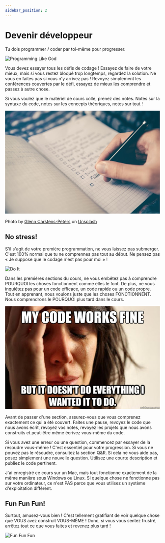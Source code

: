 ```yaml
---
sidebar_position: 2
---
```


# Devenir développeur

Tu dois programmer / coder par toi-même pour progresser.

![Programming Like God](https://media.giphy.com/media/QX6ruFElzFdeIfblrg/giphy.gif)

Vous devez essayer tous les défis de codage ! 
Essayez de faire de votre mieux, mais si vous restez bloqué trop longtemps, regardez la solution. Ne vous en faites pas si vous n'y arrivez pas ! Revoyez simplement les conférences couvertes par le défi, essayez de mieux les comprendre et passez à autre chose.

Si vous voulez que le matériel de cours colle, prenez des notes. Notes sur la syntaxe du code, notes sur les concepts théoriques, notes sur tout !

![Take Note](/img/tutorial/glenn-carstens-peters-RLw-UC03Gwc-unsplash.jpg)

Photo by <a href="https://unsplash.com/@glenncarstenspeters?utm_source=unsplash&utm_medium=referral&utm_content=creditCopyText">Glenn Carstens-Peters</a> on <a href="https://unsplash.com/s/photos/take-note?utm_source=unsplash&utm_medium=referral&utm_content=creditCopyText">Unsplash</a>
  
## No stress!
S'il s'agit de votre première programmation, ne vous laissez pas submerger. C'est 100% normal que tu ne comprennes pas tout au début. Ne pensez pas « Je suppose que le codage n'est pas pour moi » !

![Do It](https://media.giphy.com/media/iZKF7CKpEEva2OZE6a/giphy.gif)

Dans les premières sections du cours, ne vous embêtez pas à comprendre POURQUOI les choses fonctionnent comme elles le font. De plus, ne vous inquiétez pas pour un code efficace, un code rapide ou un code propre. Tout en apprenant, nous voulons juste que les choses FONCTIONNENT. Nous comprendrons le POURQUOI plus tard dans le cours.

![My code Works](/img/code-works.jpeg)

Avant de passer d'une section, assurez-vous que vous comprenez exactement ce qui a été couvert. Faites une pause, revoyez le code que nous avons écrit, revoyez vos notes, revoyez les projets que nous avons construits et peut-être même écrivez vous-même du code.

Si vous avez une erreur ou une question, commencez par essayer de la résoudre vous-même ! C'est essentiel pour votre progression. Si vous ne pouvez pas le résoudre, consultez la section Q&R. Si cela ne vous aide pas, posez simplement une nouvelle question. Utilisez une courte description et publiez le code pertinent.

J'ai enregistré ce cours sur un Mac, mais tout fonctionne exactement de la même manière sous Windows ou Linux. Si quelque chose ne fonctionne pas sur votre ordinateur, ce n'est PAS parce que vous utilisez un système d'exploitation différent.

## Fun Fun Fun!

Surtout, amusez-vous bien ! C'est tellement gratifiant de voir quelque chose que VOUS avez construit VOUS-MÊME ! Donc, si vous vous sentez frustré, arrêtez tout ce que vous faites et revenez plus tard !

![Fun Fun Fun](https://media.giphy.com/media/StaCvBZCh6uSjGWqVg/giphy.gif)
